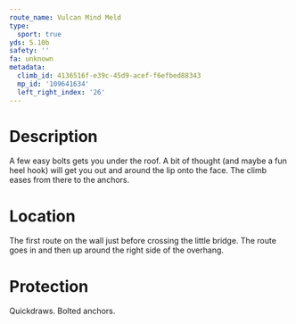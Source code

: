 ```yaml
---
route_name: Vulcan Mind Meld
type:
  sport: true
yds: 5.10b
safety: ''
fa: unknown
metadata:
  climb_id: 4136516f-e39c-45d9-acef-f6efbed88343
  mp_id: '109641634'
  left_right_index: '26'
---
```

# Description
A few easy bolts gets you under the roof.  A bit of thought (and maybe a fun heel hook) will get you out and around the lip onto the face.  The climb eases from there to the anchors.

# Location
The first route on the wall just before crossing the little bridge.  The route goes in and then up around the right side of the overhang.

# Protection
Quickdraws.  Bolted anchors.
